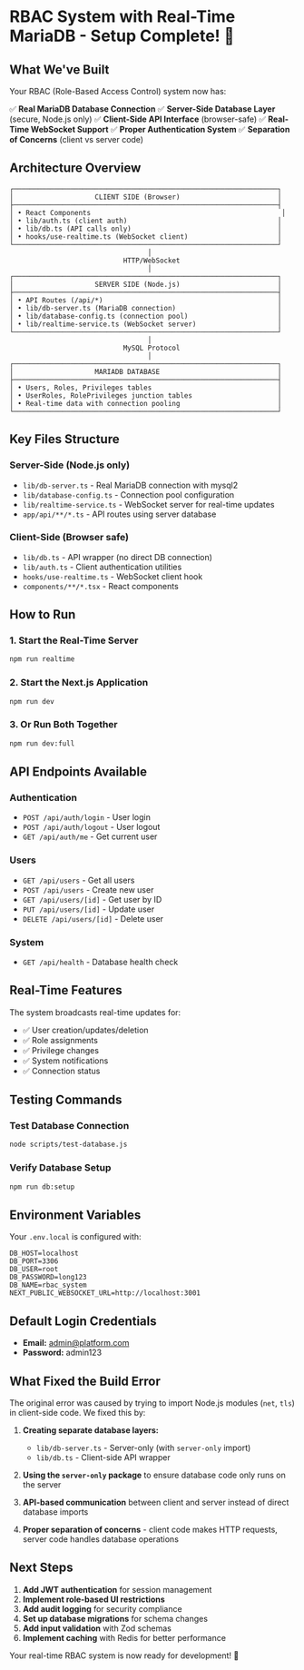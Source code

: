# RBAC System with Real-Time MariaDB - Setup Complete! 🎉

## What We've Built

Your RBAC (Role-Based Access Control) system now has:

✅ **Real MariaDB Database Connection**
✅ **Server-Side Database Layer** (secure, Node.js only)
✅ **Client-Side API Interface** (browser-safe)
✅ **Real-Time WebSocket Support**
✅ **Proper Authentication System**
✅ **Separation of Concerns** (client vs server code)

## Architecture Overview

```
┌─────────────────────────────────────────────────────────────────┐
│                    CLIENT SIDE (Browser)                        │
├─────────────────────────────────────────────────────────────────┤
│ • React Components                                               │
│ • lib/auth.ts (client auth)                                     │
│ • lib/db.ts (API calls only)                                    │
│ • hooks/use-realtime.ts (WebSocket client)                      │
└─────────────────────────────────────────────────────────────────┘
                                  │
                            HTTP/WebSocket
                                  │
┌─────────────────────────────────────────────────────────────────┐
│                    SERVER SIDE (Node.js)                        │
├─────────────────────────────────────────────────────────────────┤
│ • API Routes (/api/*)                                           │
│ • lib/db-server.ts (MariaDB connection)                         │
│ • lib/database-config.ts (connection pool)                      │
│ • lib/realtime-service.ts (WebSocket server)                    │
└─────────────────────────────────────────────────────────────────┘
                                  │
                            MySQL Protocol
                                  │
┌─────────────────────────────────────────────────────────────────┐
│                    MARIADB DATABASE                             │
├─────────────────────────────────────────────────────────────────┤
│ • Users, Roles, Privileges tables                               │
│ • UserRoles, RolePrivileges junction tables                     │
│ • Real-time data with connection pooling                        │
└─────────────────────────────────────────────────────────────────┘
```

## Key Files Structure

### Server-Side (Node.js only)
- `lib/db-server.ts` - Real MariaDB connection with mysql2
- `lib/database-config.ts` - Connection pool configuration  
- `lib/realtime-service.ts` - WebSocket server for real-time updates
- `app/api/**/*.ts` - API routes using server database

### Client-Side (Browser safe)
- `lib/db.ts` - API wrapper (no direct DB connection)
- `lib/auth.ts` - Client authentication utilities
- `hooks/use-realtime.ts` - WebSocket client hook
- `components/**/*.tsx` - React components

## How to Run

### 1. Start the Real-Time Server
```bash
npm run realtime
```

### 2. Start the Next.js Application  
```bash
npm run dev
```

### 3. Or Run Both Together
```bash
npm run dev:full
```

## API Endpoints Available

### Authentication
- `POST /api/auth/login` - User login
- `POST /api/auth/logout` - User logout  
- `GET /api/auth/me` - Get current user

### Users
- `GET /api/users` - Get all users
- `POST /api/users` - Create new user
- `GET /api/users/[id]` - Get user by ID
- `PUT /api/users/[id]` - Update user
- `DELETE /api/users/[id]` - Delete user

### System
- `GET /api/health` - Database health check

## Real-Time Features

The system broadcasts real-time updates for:
- ✅ User creation/updates/deletion
- ✅ Role assignments
- ✅ Privilege changes
- ✅ System notifications
- ✅ Connection status

## Testing Commands

### Test Database Connection
```bash
node scripts/test-database.js
```

### Verify Database Setup
```bash
npm run db:setup
```

## Environment Variables

Your `.env.local` is configured with:
```env
DB_HOST=localhost
DB_PORT=3306
DB_USER=root
DB_PASSWORD=long123
DB_NAME=rbac_system
NEXT_PUBLIC_WEBSOCKET_URL=http://localhost:3001
```

## Default Login Credentials

- **Email:** admin@platform.com
- **Password:** admin123

## What Fixed the Build Error

The original error was caused by trying to import Node.js modules (`net`, `tls`) in client-side code. We fixed this by:

1. **Creating separate database layers:**
   - `lib/db-server.ts` - Server-only (with `server-only` import)
   - `lib/db.ts` - Client-side API wrapper

2. **Using the `server-only` package** to ensure database code only runs on the server

3. **API-based communication** between client and server instead of direct database imports

4. **Proper separation of concerns** - client code makes HTTP requests, server code handles database operations

## Next Steps

1. **Add JWT authentication** for session management
2. **Implement role-based UI restrictions**
3. **Add audit logging** for security compliance
4. **Set up database migrations** for schema changes
5. **Add input validation** with Zod schemas
6. **Implement caching** with Redis for better performance

Your real-time RBAC system is now ready for development! 🚀

